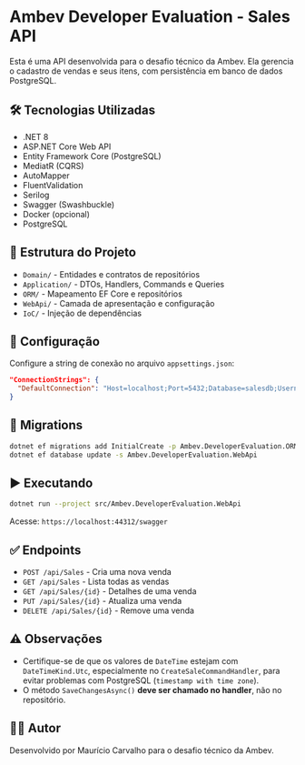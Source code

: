 # Ambev Developer Evaluation - Sales API

Esta é uma API desenvolvida para o desafio técnico da Ambev. Ela gerencia o cadastro de vendas e seus itens, com persistência em banco de dados PostgreSQL.

## 🛠️ Tecnologias Utilizadas

- .NET 8
- ASP.NET Core Web API
- Entity Framework Core (PostgreSQL)
- MediatR (CQRS)
- AutoMapper
- FluentValidation
- Serilog
- Swagger (Swashbuckle)
- Docker (opcional)
- PostgreSQL

## 📁 Estrutura do Projeto

- `Domain/` - Entidades e contratos de repositórios
- `Application/` - DTOs, Handlers, Commands e Queries
- `ORM/` - Mapeamento EF Core e repositórios
- `WebApi/` - Camada de apresentação e configuração
- `IoC/` - Injeção de dependências

## 🔧 Configuração

Configure a string de conexão no arquivo `appsettings.json`:

```json
"ConnectionStrings": {
  "DefaultConnection": "Host=localhost;Port=5432;Database=salesdb;Username=postgres;Password=suasenha"
}
```

## 🐘 Migrations

```bash
dotnet ef migrations add InitialCreate -p Ambev.DeveloperEvaluation.ORM -s Ambev.DeveloperEvaluation.WebApi
dotnet ef database update -s Ambev.DeveloperEvaluation.WebApi
```

## ▶️ Executando

```bash
dotnet run --project src/Ambev.DeveloperEvaluation.WebApi
```

Acesse: `https://localhost:44312/swagger`

## ✅ Endpoints

- `POST /api/Sales` - Cria uma nova venda
- `GET /api/Sales` - Lista todas as vendas
- `GET /api/Sales/{id}` - Detalhes de uma venda
- `PUT /api/Sales/{id}` - Atualiza uma venda
- `DELETE /api/Sales/{id}` - Remove uma venda

## ⚠️ Observações

- Certifique-se de que os valores de `DateTime` estejam com `DateTimeKind.Utc`, especialmente no `CreateSaleCommandHandler`, para evitar problemas com PostgreSQL (`timestamp with time zone`).
- O método `SaveChangesAsync()` **deve ser chamado no handler**, não no repositório.

## 👨‍💻 Autor

Desenvolvido por Maurício Carvalho para o desafio técnico da Ambev.
